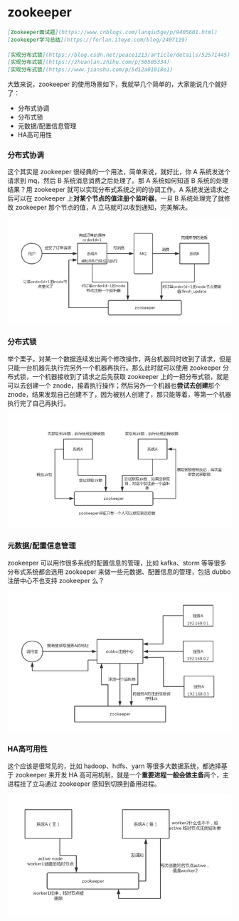# zookeeper

```markdown
[Zookeeper面试题](https://www.cnblogs.com/lanqiu5ge/p/9405601.html)
[zookeeper学习总结](https://forlan.iteye.com/blog/2407119)

[实现分布式锁](https://blog.csdn.net/peace1213/article/details/52571445)
[实现分布式锁](https://zhuanlan.zhihu.com/p/50505334)
[实现分布式锁](https://www.jianshu.com/p/5d12a01018e1)
```



大致来说，zookeeper 的使用场景如下，我就举几个简单的，大家能说几个就好了：

- 分布式协调
- 分布式锁
- 元数据/配置信息管理
- HA高可用性

### 分布式协调

这个其实是 zookeeper 很经典的一个用法，简单来说，就好比，你 A 系统发送个请求到 mq，然后 B 系统消息消费之后处理了。那 A 系统如何知道 B 系统的处理结果？用 zookeeper 就可以实现分布式系统之间的协调工作。A 系统发送请求之后可以在 zookeeper 上**对某个节点的值注册个监听器**，一旦 B 系统处理完了就修改 zookeeper 那个节点的值，A 立马就可以收到通知，完美解决。

[![zookeeper-distributed-coordination](https://github.com/doocs/advanced-java/raw/master/images/zookeeper-distributed-coordination.png)](https://github.com/doocs/advanced-java/blob/master/images/zookeeper-distributed-coordination.png)

### 分布式锁

举个栗子。对某一个数据连续发出两个修改操作，两台机器同时收到了请求，但是只能一台机器先执行完另外一个机器再执行。那么此时就可以使用 zookeeper 分布式锁，一个机器接收到了请求之后先获取 zookeeper 上的一把分布式锁，就是可以去创建一个 znode，接着执行操作；然后另外一个机器也**尝试去创建**那个 znode，结果发现自己创建不了，因为被别人创建了，那只能等着，等第一个机器执行完了自己再执行。

[![zookeeper-distributed-lock-demo](https://github.com/doocs/advanced-java/raw/master/images/zookeeper-distributed-lock-demo.png)](https://github.com/doocs/advanced-java/blob/master/images/zookeeper-distributed-lock-demo.png)

### 元数据/配置信息管理

zookeeper 可以用作很多系统的配置信息的管理，比如 kafka、storm 等等很多分布式系统都会选用 zookeeper 来做一些元数据、配置信息的管理，包括 dubbo 注册中心不也支持 zookeeper 么？

[![zookeeper-meta-data-manage](https://github.com/doocs/advanced-java/raw/master/images/zookeeper-meta-data-manage.png)](https://github.com/doocs/advanced-java/blob/master/images/zookeeper-meta-data-manage.png)

### HA高可用性

这个应该是很常见的，比如 hadoop、hdfs、yarn 等很多大数据系统，都选择基于 zookeeper 来开发 HA 高可用机制，就是一个**重要进程一般会做主备**两个，主进程挂了立马通过 zookeeper 感知到切换到备用进程。

[![zookeeper-active-standby](https://github.com/doocs/advanced-java/raw/master/images/zookeeper-active-standby.png)](https://github.com/doocs/advanced-java/blob/master/images/zookeeper-active-standby.png)